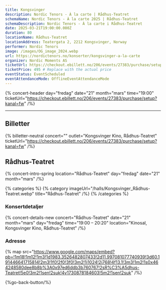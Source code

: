 ```yaml
---
title: Kongsvinger
description: Nordic Tenors - À la carte | Rådhus-Teatret
schemaName: Nordic Tenors - À la carte 2025 | Rådhus-Teatret
schemaDescription: Nordic Tenors - À la carte i Rådhus-Teatret
date: 2025-03-21T19:00:00.000Z
duration: 80
locationName: Rådhus-Teatret
locationAddress: Teatergata 2, 2212 Kongsvinger, Norway
performer: Nordic Tenors
image: /images/OG_image_2024.webp
url: https://nordictenors.no/konserter/kongsvinger-a-la-carte
organizer: Nordic Moments AS
ticketUrl: https://checkout.ebillett.no/206/events/27383/purchase/setup?kanal=fw
ticketPrice: 495 # Replace with the actual price
eventStatus: EventScheduled
eventAttendanceMode: OfflineEventAttendanceMode
---
```


{% concert-header day="fredag" date="21" month="mars" time="19:00" ticketUrl="https://checkout.ebillett.no/206/events/27383/purchase/setup?kanal=fw" /%}

---

## Billetter

{% billetter-neutral concert="" outlet="Kongsvinger Kino, Rådhus-Teatret" ticketUrl="https://checkout.ebillett.no/206/events/27383/purchase/setup?kanal=fw" /%}

## Rådhus-Teatret

{% concert-intro-spring location="Rådhus-Teatret" day="fredag" date="21" month="mars" /%}

{% categories %}
{% category imageUrl="/halls/Kongsvinger_Rådhus-Teatret.webp" title="Rådhus-Teatret" /%}
{% /categories %}

### Konsertdetaljer

{% concert-details-new concert="Rådhus-Teatret" date="21" month="mars" day="fredag" time="19:00 – 20:20" location="Kinosal, Kongsvinger Kino, Rådhus-Teatret" /%}

### Adresse

{% map src="https://www.google.com/maps/embed?pb=!1m18!1m12!1m3!1d1983.3526482807433!2d11.997081077740939!3d60.191446641715814!2m3!1f0!2f0!3f0!3m2!1i1024!2i768!4f13.1!3m3!1m2!1s0x464248580dee8b8b%3A0x97ed6ddb3b760767!2sR%C3%A5dhus-Teatret!5e0!3m2!1sen!2suk!4v1730878184603!5m2!1sen!2suk" /%}

{%go-back-button/%}

